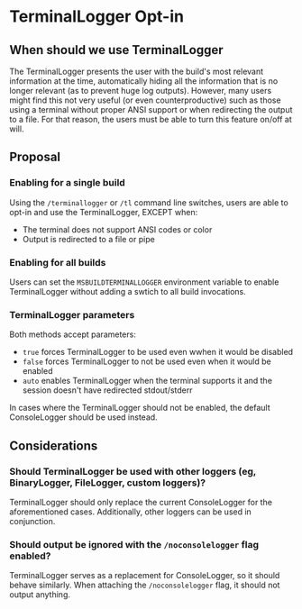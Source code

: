 # TerminalLogger Opt-in

## When should we use TerminalLogger

The TerminalLogger presents the user with the build's most relevant information at the time, automatically hiding all the information that is no longer relevant (as to prevent huge log outputs). However, many users might find this not very useful (or even counterproductive) such as those using a terminal without proper ANSI support or when redirecting the output to a file. For that reason, the users must be able to turn this feature on/off at will.

## Proposal

### Enabling for a single build

Using the `/terminallogger` or `/tl` command line switches, users are able to opt-in and use the TerminalLogger, EXCEPT when:

- The terminal does not support ANSI codes or color
- Output is redirected to a file or pipe

### Enabling for all builds

Users can set the `MSBUILDTERMINALLOGGER` environment variable to enable TerminalLogger without adding a swtich to all build invocations.

### TerminalLogger parameters

Both methods accept parameters:

- `true` forces TerminalLogger to be used even wwhen it would be disabled
- `false` forces TerminalLogger to not be used even when it would be enabled
- `auto` enables TerminalLogger when the terminal supports it and the session doesn't have redirected stdout/stderr

In cases where the TerminalLogger should not be enabled, the default ConsoleLogger should be used instead.

## Considerations

### Should TerminalLogger be used with other loggers (eg, BinaryLogger, FileLogger, custom loggers)?

TerminalLogger should only replace the current ConsoleLogger for the aforementioned cases. Additionally, other loggers can be used in conjunction.

### Should output be ignored with the `/noconsolelogger` flag enabled?

TerminalLogger serves as a replacement for ConsoleLogger, so it should behave similarly. When attaching the `/noconsolelogger` flag, it should not output anything.
